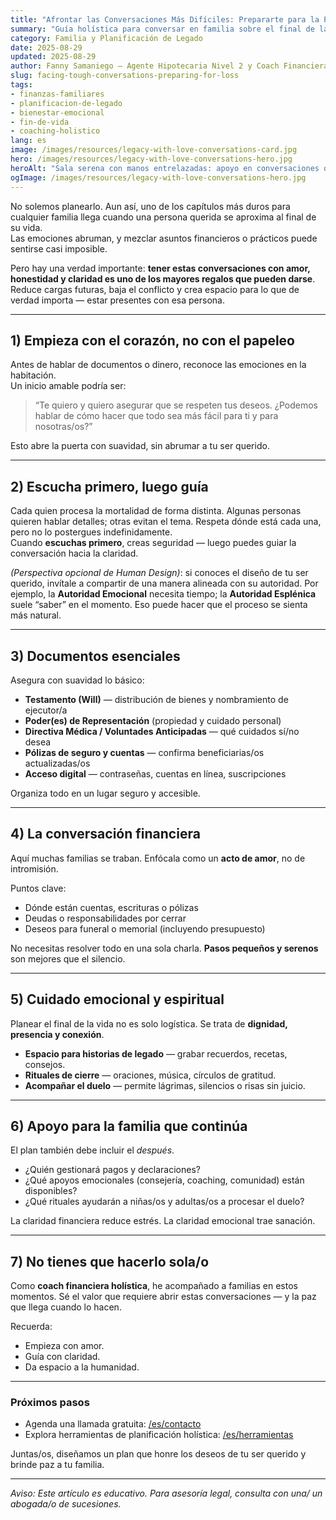 ```yaml
---
title: "Afrontar las Conversaciones Más Difíciles: Prepararte para la Pérdida con Amor, Claridad y Cuidado"
summary: "Guía holística para conversar en familia sobre el final de la vida — equilibrando presencia emocional, claridad financiera y planificación alineada con el alma."
category: Familia y Planificación de Legado
date: 2025-08-29
updated: 2025-08-29
author: Fanny Samaniego — Agente Hipotecaria Nivel 2 y Coach Financiera Holística
slug: facing-tough-conversations-preparing-for-loss
tags:
- finanzas-familiares
- planificacion-de-legado
- bienestar-emocional
- fin-de-vida
- coaching-holistico
lang: es
image: /images/resources/legacy-with-love-conversations-card.jpg
hero: /images/resources/legacy-with-love-conversations-hero.jpg
heroAlt: "Sala serena con manos entrelazadas: apoyo en conversaciones difíciles al final de la vida"
ogImage: /images/resources/legacy-with-love-conversations-hero.jpg
---
```

No solemos planearlo. Aun así, uno de los capítulos más duros para cualquier familia llega cuando una persona querida se aproxima al final de su vida.  
Las emociones abruman, y mezclar asuntos financieros o prácticos puede sentirse casi imposible.

Pero hay una verdad importante: **tener estas conversaciones con amor, honestidad y claridad es uno de los mayores regalos que pueden darse**. Reduce cargas futuras, baja el conflicto y crea espacio para lo que de verdad importa — estar presentes con esa persona.

---

## 1) Empieza con el corazón, no con el papeleo

Antes de hablar de documentos o dinero, reconoce las emociones en la habitación.  
Un inicio amable podría ser:

> “Te quiero y quiero asegurar que se respeten tus deseos. ¿Podemos hablar de cómo hacer que todo sea más fácil para ti y para nosotras/os?”

Esto abre la puerta con suavidad, sin abrumar a tu ser querido.

---

## 2) Escucha primero, luego guía

Cada quien procesa la mortalidad de forma distinta. Algunas personas quieren hablar detalles; otras evitan el tema. Respeta dónde está cada una, pero no lo postergues indefinidamente.  
Cuando **escuchas primero**, creas seguridad — luego puedes guiar la conversación hacia la claridad.

*(Perspectiva opcional de Human Design)*: si conoces el diseño de tu ser querido, invítale a compartir de una manera alineada con su autoridad. Por ejemplo, la **Autoridad Emocional** necesita tiempo; la **Autoridad Esplénica** suele “saber” en el momento. Eso puede hacer que el proceso se sienta más natural.

---

## 3) Documentos esenciales

Asegura con suavidad lo básico:

- **Testamento (Will)** — distribución de bienes y nombramiento de ejecutor/a  
- **Poder(es) de Representación** (propiedad y cuidado personal)  
- **Directiva Médica / Voluntades Anticipadas** — qué cuidados sí/no desea  
- **Pólizas de seguro y cuentas** — confirma beneficiarias/os actualizadas/os  
- **Acceso digital** — contraseñas, cuentas en línea, suscripciones

Organiza todo en un lugar seguro y accesible.

---

## 4) La conversación financiera

Aquí muchas familias se traban. Enfócala como un **acto de amor**, no de intromisión.

Puntos clave:
- Dónde están cuentas, escrituras o pólizas  
- Deudas o responsabilidades por cerrar  
- Deseos para funeral o memorial (incluyendo presupuesto)

No necesitas resolver todo en una sola charla. **Pasos pequeños y serenos** son mejores que el silencio.

---

## 5) Cuidado emocional y espiritual

Planear el final de la vida no es solo logística. Se trata de **dignidad, presencia y conexión**.

- **Espacio para historias de legado** — grabar recuerdos, recetas, consejos.  
- **Rituales de cierre** — oraciones, música, círculos de gratitud.  
- **Acompañar el duelo** — permite lágrimas, silencios o risas sin juicio.

---

## 6) Apoyo para la familia que continúa

El plan también debe incluir el *después*.
- ¿Quién gestionará pagos y declaraciones?  
- ¿Qué apoyos emocionales (consejería, coaching, comunidad) están disponibles?  
- ¿Qué rituales ayudarán a niñas/os y adultas/os a procesar el duelo?

La claridad financiera reduce estrés. La claridad emocional trae sanación.

---

## 7) No tienes que hacerlo sola/o

Como **coach financiera holística**, he acompañado a familias en estos momentos. Sé el valor que requiere abrir estas conversaciones — y la paz que llega cuando lo hacen.

Recuerda:
- Empieza con amor.  
- Guía con claridad.  
- Da espacio a la humanidad.

---

### Próximos pasos
- Agenda una llamada gratuita: [/es/contacto](/es/contacto)  
- Explora herramientas de planificación holística: [/es/herramientas](/es/herramientas)

Juntas/os, diseñamos un plan que honre los deseos de tu ser querido y brinde paz a tu familia.

---

*Aviso: Este artículo es educativo. Para asesoría legal, consulta con una/ un abogada/o de sucesiones.*
